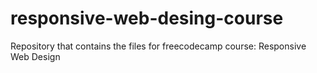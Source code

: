 # responsive-web-desing-course
Repository that contains the files for freecodecamp course: Responsive Web Design
